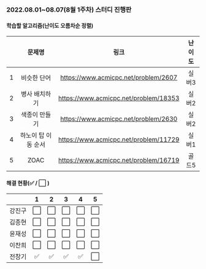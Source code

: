 ### 2022.08.01~08.07(8월 1주차) 스터디 진행판

#### 학습할 알고리즘(난이도 오름차순 정렬)

|      |   문제명    |                 링크                  | 난이도 |
| :--: | :---------: | :-----------------------------------: | :----: |
|  1   |  비슷한 단어  | https://www.acmicpc.net/problem/2607 | 실버3 |
|  2   | 병사 배치하기 | https://www.acmicpc.net/problem/18353 | 실버2 |
|  3   |  색종이 만들기  | https://www.acmicpc.net/problem/2630 | 실버2 |
|  4   |   하노이 탑 이동 순서   | https://www.acmicpc.net/problem/11729 | 실버1 |
|  5   |   ZOAC   | https://www.acmicpc.net/problem/16719 | 골드5  |

#### 해결 현황(:white_check_mark: / :white_large_square:  )

|        |          1           |          2           |          3           |          4           |          5           |
| :----: | :------------------: | :------------------: | :------------------: | :------------------: | :------------------: |
| 강진구 |  :white_large_square:  |  :white_large_square:  |  :white_large_square:  |  :white_large_square:  |  :white_large_square:  |
| 김종현 | :white_large_square: | :white_large_square: | :white_large_square: | :white_large_square: | :white_large_square: |
|  윤재성  |  :white_large_square:  | :white_large_square: | :white_large_square: | :white_large_square: | :white_large_square: |
| 이찬희 | :white_large_square: | :white_large_square: | :white_large_square: | :white_large_square: | :white_large_square: |
| 전창기 |  :white_check_mark:  |  :white_check_mark:  |  :white_check_mark:  |  :white_check_mark:  |  :white_large_square:  |
